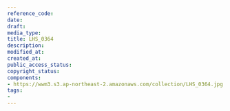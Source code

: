 ```yaml
---
reference_code: 
date: 
draft: 
media_type: 
title: LHS_0364
description: 
modified_at: 
created_at: 
public_access_status: 
copyright_status: 
components:
- https://wwm3.s3.ap-northeast-2.amazonaws.com/collection/LHS_0364.jpg
tags:
- 
---
```

